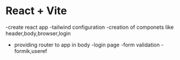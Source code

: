 # React + Vite
-create react app
-tailwind configuration
-creation of componets like header,body,browser,login
- providing router to app in body
-login page 
-form validation
-formik,useref

